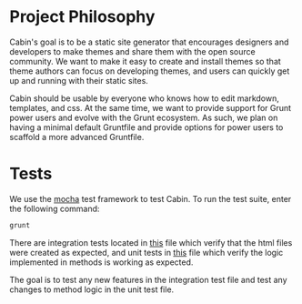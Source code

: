 # Project Philosophy

Cabin's goal is to be a static site generator that encourages designers and developers to make themes and share them with the open source community. We want to make it easy to create and install themes so that theme authors can focus on developing themes, and users can quickly get up and running with their static sites.

Cabin should be usable by everyone who knows how to edit markdown, templates, and css. At the same time, we want to provide support for Grunt power users and evolve with the Grunt ecosystem. As such, we plan on having a minimal default Gruntfile and provide options for power users to scaffold a more advanced Gruntfile.

# Tests

We use the [mocha](http://visionmedia.github.io/mocha/) test framework to test Cabin. To run the test suite, enter the following command:

```bash
grunt
```

There are integration tests located in [this](https://github.com/colinwren/Cabin/blob/master/test/integrationTests.js) file which verify that the html files were created as expected, and unit tests in [this](https://github.com/colinwren/Cabin/blob/master/test/unitTests.js) file which verify the logic implemented in methods is working as expected.

The goal is to test any new features in the integration test file and test any changes to method logic in the unit test file.
